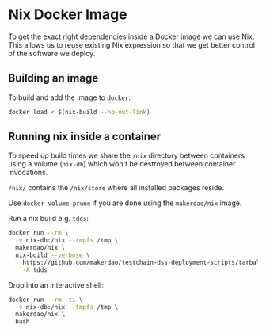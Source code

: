# Nix Docker Image

To get the exact right dependencies inside a Docker image we can use Nix. This
allows us to reuse existing Nix expression so that we get better control of the
software we deploy.

## Building an image

To build and add the image to `docker`:

```sh
docker load < $(nix-build --no-out-link)
```

## Running nix inside a container

To speed up build times we share the `/nix` directory between containers using
a volume (`nix-db`) which won't be destroyed between container invocations.

`/nix/` contains the `/nix/store` where all installed packages reside.

Use `docker volume prune` if you are done using the `makerdao/nix` image.

Run a nix build e.g. `tdds`:

```sh
docker run --rm \
  -v nix-db:/nix --tmpfs /tmp \
  makerdao/nix \
  nix-build --verbose \
    https://github.com/makerdao/testchain-dss-deployment-scripts/tarball/nixify-poc \
    -A tdds
```

Drop into an interactive shell:

```sh
docker run --rm -ti \
  -v nix-db:/nix --tmpfs /tmp \
  makerdao/nix \
  bash
```
